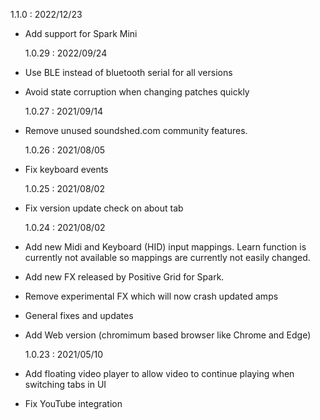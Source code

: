 1.1.0 : 2022/12/23

-   Add support for Spark Mini

    1.0.29 : 2022/09/24

-   Use BLE instead of bluetooth serial for all versions
-   Avoid state corruption when changing patches quickly

    1.0.27 : 2021/09/14

-   Remove unused soundshed.com community features.

    1.0.26 : 2021/08/05

-   Fix keyboard events

    1.0.25 : 2021/08/02

-   Fix version update check on about tab

    1.0.24 : 2021/08/02

-   Add new Midi and Keyboard (HID) input mappings. Learn function is currently not available so mappings are currently not easily changed.
-   Add new FX released by Positive Grid for Spark.
-   Remove experimental FX which will now crash updated amps
-   General fixes and updates
-   Add Web version (chromimum based browser like Chrome and Edge)

    1.0.23 : 2021/05/10

-   Add floating video player to allow video to continue playing when switching tabs in UI
-   Fix YouTube integration
